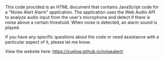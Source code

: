 This code procided is an HTML document that contains JavaScript code for a "Noise Alert Alarm" application. The application uses the Web Audio API to analyze audio input from the user's microphone and detect if there is noise above a certain threshold. When noise is detected, an alarm sound is played.

If you have any specific questions about the code or need assistance with a particular aspect of it, please let me know.

View the website here: https://zuelow.github.io/noisealert/
